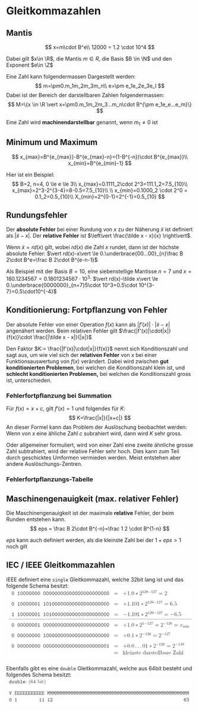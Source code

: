 # Gleitkommazahlen

## Mantis

$$
x=m\cdot B^e\\
12000 = 1.2 \cdot 10^4
$$

Dabei gilt $x\in \R$, die Mantis  $m \in R$, die Basis $B \in \N$  und den Exponent $e\in \Z$ 

Eine Zahl kann folgendermassen Dargestellt werden:
$$
m=\pm0.m_1m_2m_3m_n\\
e=\pm e_1e_2e_3e_l
$$
Dabei ist der Bereich der darstellbaren Zahlen folgendermassen: 
$$
M=\{x \in \R \vert x=\pm0.m_1m_2m_3...m_n\cdot B^{\pm e_1e_e...e_m}\}
$$

Eine Zahl wird **machinendarstellbar** genannt, wenn $m_1\neq 0$ ist

## Minimum und Maximum

$$
x_{max}=B^{e_{max}}-B^{e_{max}-n}=(1-B^{-n})\cdot B^{e_{max}}\\
x_{min}=B^{e_{min}-1}
$$



Hier ist ein Beispiel:
$$
B=2, n=4, 0 \le e \le 3\\
x_{max}=0.1111_2\cdot 2^3=111.1_2=7.5_{10}\\
x_{max}=2^3-2^{3-4}=8-0.5=7.5_{10}\\
\\
x_{min}=0.1000_2 \cdot 2^0 = 0.1_2=0.5_{10}\\
X_{min}=2^{0-1}=2^{-1}=0.5_{10}
$$

## Rundungsfehler

Der **absolute Fehler** bei einer Rundung von $x$ zu der Näherung $\tilde x$ ist definiert als $\vert \tilde x - x \vert$. Der **relative Fehler** ist $\left\vert \frac{\tilde x - x}{x} \right\vert$.

Wenn $\tilde x=rd(x)$ gilt, wobei $rd(x)$ die Zahl $x$ rundet, dann ist der höchste absolute Fehler: $\vert rd(x)-x\vert \le 0.\underbrace{00...00}_{n}\frac B 2\cdot B^e=\frac B 2\cdot B^{e-n-1}$

Als Beispiel mit der Basis $B=10$, eine siebenstellige Mantisse $n=7$ und $x=180.1234567=0.1801234567\cdot 10^3$: $\vert rd(x)-\tilde x\vert \le 0.\underbrace{0000000}_{n=7}5\cdot 10^3=0.5\cdot 10^{3-7}=0.5\cdot10^{-4}$

## Konditionierung: Fortpflanzung von Fehler

Der absolute Fehler von einer Operation $f(x)$  kann als $|f'(x)|\cdot |\tilde x - x|$ angenähert werden. Beim relativen Fehler gilt $\frac{|f'(x)|\cdot|x|}{f(x)}\cdot \frac{|\tilde x - x|}{|x|}$ 

Den Faktor $K:= \frac{|f'(x)|\cdot|x|}{f(x)}$ nennt sich Konditionszahl und sagt aus, um wie viel sich der **relativen Fehler** von $x$ bei einer Funktionsauswertung von $f(x)$ verändert. Dabei wird zwischen **gut konditionierten Problemen**, bei welchen die Konditionszahl klein ist, und **schlecht konditionierten Problemen,** bei welchen die Konditionszahl gross ist, unterschieden.

### Fehlerfortpflanzung bei Summation

Für $f(x)=x+c$, gilt $f'(x)=1$ und folgendes für $K$:
$$
K=\frac{|x|}{|x+c|}
$$
An dieser Formel kann das Problem der Auslöschung beobachtet werden: Wenn von $x$ eine ähliche Zahl $c$ subrahiert wird, dann wird $K$ sehr gross. 

Oder allgemeiner formuliert, wird von einer Zahl eine zweite ähnliche grosse Zahl subtrahiert, wird der relative Fehler sehr hoch. Dies kann zum Teil durch geschicktes Umformen vermieden werden. Meist entstehen aber andere Auslöschungs-Zentren.

### Fehlerfortpflanzungs-Tabelle



## Maschinengenauigkeit (max. relativer Fehler)

Die Maschinengenauigkeit ist der maximale **relative** Fehler, der beim Runden entstehen kann.
$$
eps = \frac B 2\cdot B^{-n}=\frac 1 2 \cdot B^{1-n}
$$

$eps$ kann auch definiert werden, als die kleinste Zahl bei der $1+eps>1$ noch gilt

## IEC / IEEE Gleitkommazahlen

IEEE definiert eine `single` Gleitkommazahl, welche 32bit lang ist und das folgende Schema besitzt:![image-20221002142126081](res/image-20221002142126081.png)

Ebenfalls gibt es eine `double` Gleitkommazahl, welche aus 64bit besteht und folgendes Schema besitzt: ![image-20221002142247822](res/image-20221002142247822.png)

